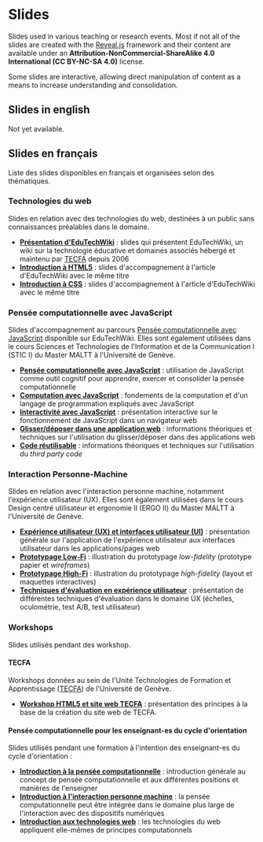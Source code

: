 # Slides

Slides used in various teaching or research events. Most if not all of the slides are created with the [Reveal.js](https://revealjs.com/) framework and their content are available under an **Attribution-NonCommercial-ShareAlike 4.0 International (CC BY-NC-SA 4.0)** license.

Some slides are interactive, allowing direct manipulation of content as a means to increase understanding and consolidation.

## Slides in english

Not yet available.

## Slides en français

Liste des slides disponibles en français et organisées selon des thématiques.

### Technologies du web

Slides en relation avec des technologies du web, destinées à un public sans connaissances préalables dans le domaine.

- **[Présentation d'EduTechWiki](./fr/presentation-edutechwiki/)** : slides qui présentent EduTechWiki, un wiki sur la technologie éducative et domaines associés hébergé et maintenu par [TECFA](https://tecfa.unige.ch) depuis 2006
- **[Introduction à HTML5](./fr/intro-html5/)** : slides d'accompagnement à l'article d'EduTechWiki avec le même titre
- **[Introduction à CSS](./fr/intro-css)** : slides d'accompagnement à l'article d'EduTechWiki avec le même titre

### Pensée computationnelle avec JavaScript

Slides d'accompagnement au parcours [Pensée computationnelle avec JavaScript](https://edutechwiki.unige.ch/fr/Initiation_%C3%A0_la_pens%C3%A9e_computationnelle_avec_JavaScript) disponible sur EduTechWiki. Elles sont également utilisées dans le cours Sciences et Technologies de l'Information et de la Communication I (STIC I) du Master MALTT à l'Université de Genève.

- **[Pensée computationnelle avec JavaScript](./fr/pensee-computationnelle-js)** : utilisation de JavaScript comme outil cognitif pour apprendre, exercer et consolider la pensée computationnelle
- **[Computation avec JavaScript](./fr/computation-avec-js/)** : fondements de la computation et d'un langage de programmation expliqués avec JavaScript
- **[Interactivité avec JavaScript](./fr/interactivite-avec-js)** : présentation interactive sur le fonctionnement de JavaScript dans un navigateur web
- **[Glisser/déposer dans une application web](./fr/glisser-deposer)** : informations théoriques et techniques sur l'utilisation du glisser/déposer dans des applications web
- **[Code réutilisable](./fr/code-reutilisable)** : informations théoriques et techniques sur l'utilisation du _third party code_

### Interaction Personne-Machine

Slides en relation avec l'interaction personne machine, notamment l'expérience utilisateur (UX). Elles sont également utilisées dans le cours Design centré utilisateur et ergonomie II (ERGO II) du Master MALTT à l'Université de Genève.

- **[Expérience utilisateur (UX) et interfaces utilisateur (UI)](./fr/ux-ui-web)** : présentation générale sur l'application de l'expérience utilisateur aux interfaces utilisateur dans les applications/pages web
- **[Prototypage Low-Fi](./fr/ux-prototypage-low-fi)** : illustration du prototypage _low-fidelity_ (prototype papier et _wireframes_)
- **[Prototypage High-Fi](./fr/ux-prototypage-high-fi)** : illustration du prototypage _high-fidelity_ (layout et maquettes interactives)
- **[Techniques d'évaluation en expérience utilisateur](./fr/ux-techniques-evaluation)** : présentation de différentes techniques d'évaluation dans le domaine UX (échelles, oculométrie, test A/B, test utilisateur)

### Workshops

Slides utilisés pendant des workshop.

#### TECFA

Workshops données au sein de l'Unité Technologies de Formation et Apprentissage ([TECFA](https://tecfa.unige.ch)) de l'Université de Genève.

- **[Workshop HTML5 et site web TECFA](./fr/tecfa-workshop-site-web/)** : présentation des principes à la base de la création du site web de TECFA.

#### Pensée computationnelle pour les enseignant-es du cycle d'orientation

Slides utilisés pendant une formation à l'intention des enseignant-es du cycle d'orientation :

- **[Introduction à la pensée computationnelle](./fr/co-intro-pensee-computationnelle/)** : introduction générale au concept de pensée computationnelle et aux différentes positions et manières de l'enseigner
- **[Introduction à l'interaction personne machine](./fr/co-interaction-personne-machine/)** : la pensée computationnelle peut être intégrée dans le domaine plus large de l'interaction avec des dispositifs numériques
- **[Introduction aux technologies web](./fr/co-intro-technologies-web/)** : les technologies du web appliquent elle-mêmes de principes computationnels
